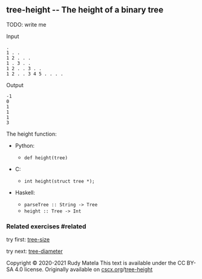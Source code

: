tree-height -- The height of a binary tree
------------------------------------------

TODO: write me

Input

	.
	1 . .
	1 2 . . .
	1 . 3 . .
	1 2 . . 3 . .
	1 2 . . 3 4 5 . . . .


Output

	-1
	0
	1
	1
	1
	3

The height function:

* Python:
	- `def height(tree)`

* C:
	- `int height(struct tree *);`

* Haskell:
	- `parseTree :: String -> Tree`
	- `height :: Tree -> Int`


### Related exercises  #related

try first: [tree-size](/tree-size)

try next: [tree-diameter](/tree-diameter)


Copyright © 2020-2021  Rudy Matela
This text is available under the CC BY-SA 4.0 license.
Originally available on [cscx.org](https://cscx.org)/[tree-height](https://cscx.org/tree-height)

